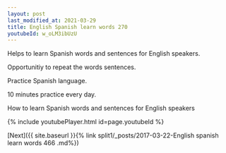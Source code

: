 ```yaml
---
layout: post
last_modified_at: 2021-03-29
title: English Spanish learn words 270 
youtubeId: w_oLM3ibUzU
---
```

 
 
Helps to learn Spanish words and sentences for English speakers.

Opportunitiy to repeat the words sentences. 

Practice Spanish language. 
 
10 minutes practice every day. 
 
How to learn Spanish words and sentences for English speakers 
 
{% include youtubePlayer.html id=page.youtubeId %}
 
 
[Next]({{ site.baseurl }}{% link  split1/_posts/2017-03-22-English spanish learn words 466 .md%})
 
